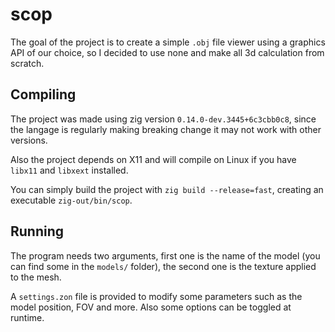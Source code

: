 # scop

The goal of the project is to create a simple `.obj` file viewer using a graphics API of our choice, so I decided to use none and make all 3d calculation from scratch.

## Compiling

The project was made using zig version `0.14.0-dev.3445+6c3cbb0c8`, since the langage is regularly making breaking change it may not work with other versions.

Also the project depends on X11 and will compile on Linux if you have `libx11` and `libxext` installed.

You can simply build the project with `zig build --release=fast`, creating an executable `zig-out/bin/scop`.

## Running

The program needs two arguments, first one is the name of the model (you can find some in the `models/` folder), the second one is the texture applied to the mesh.

A `settings.zon` file is provided to modify some parameters such as the model position, FOV and more. Also some options can be toggled at runtime.
